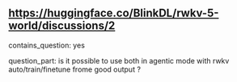 ## https://huggingface.co/BlinkDL/rwkv-5-world/discussions/2

contains_question: yes

question_part: is it  possible to use both in agentic mode with rwkv auto/train/finetune frome good output ? 